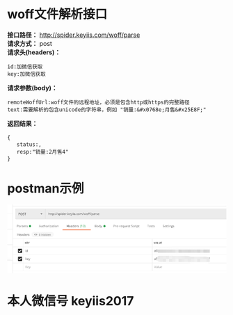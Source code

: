 # woff文件解析接口
**接口路径：** http://spider.keyiis.com/woff/parse  
**请求方式：** post  
**请求头(headers)：**   
```
id:加微信获取
key:加微信获取
```
**请求参数(body)：**  
```
remoteWoffUrl:woff文件的远程地址，必须是包含http或https的完整路径
text:需要解析的包含unicode的字符串，例如 "销量:&#x0768e;月售&#x25E8F;"
```
**返回结果：**  
```
{
   status:,
   resp:"销量:2月售4"
}
```
# postman示例
![image](https://github.com/keyiis/spider/blob/main/postman-headers.png)  

# 本人微信号 keyiis2017
